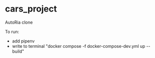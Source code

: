 # cars_project

AutoRia clone

To run:
- add pipenv 
- write to terminal "docker compose -f docker-compose-dev.yml up --build"
